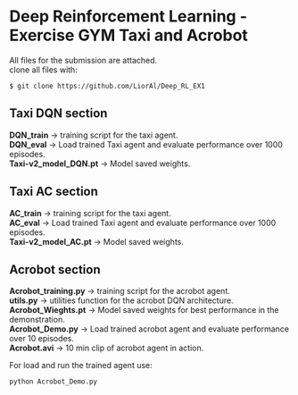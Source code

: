 # Deep Reinforcement Learning - Exercise GYM Taxi and Acrobot #

All files for the submission are attached.  
clone all files with:  
```
$ git clone https://github.com/LiorAl/Deep_RL_EX1
```
## Taxi DQN section ##
**DQN_train** -> training script for the taxi agent.   
**DQN_eval** -> Load trained Taxi agent and evaluate performance over 1000 episodes.   
**Taxi-v2_model_DQN.pt** -> Model saved weights.  

## Taxi AC section ##
**AC_train** -> training script for the taxi agent.  
**AC_eval** -> Load trained Taxi agent and evaluate performance over 1000 episodes.  
**Taxi-v2_model_AC.pt** -> Model saved weights. 

## Acrobot section ##
**Acrobot_training.py** -> training script for the acrobot agent.  
**utils.py** -> utilities function for the acrobot DQN architecture.   
**Acrobot_Wieghts.pt** -> Model saved weights for best performance in the demonstration.  
**Acrobot_Demo.py** -> Load trained acrobot agent and evaluate performance over 10 episodes.  
**Acrobot.avi** -> 10 min clip of acrobot agent in action.

For load and run the trained agent use:  
```
python Acrobot_Demo.py  
```

